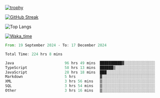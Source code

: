 <!--
**ren-joey/ren-joey** is a ✨ _special_ ✨ repository because its `README.md` (this file) appears on your GitHub profile.

Here are some ideas to get you started:

- 🔭 I’m currently working on ...
- 🌱 I’m currently learning ...
- 👯 I’m looking to collaborate on ...
- 🤔 I’m looking for help with ...
- 💬 Ask me about ...
- 📫 How to reach me: ...
- 😄 Pronouns: ...
- ⚡ Fun fact: ...
-->

[![trophy](https://github-profile-trophy.vercel.app/?username=ren-joey&theme=darkhub&column=5)](https://github.com/ren-joey)

[![GitHub Streak](https://streak-stats.demolab.com/?user=ren-joey&theme=dark)](https://github.com/ren-joey)

![Top Langs](https://github-readme-stats.vercel.app/api/top-langs?username=ren-joey&show_icons=true&layout=compact&locale=en&hide=html,CSS,scss,Pug,Twig&theme=dark)

[![Waka_time](https://github-readme-stats.vercel.app/api/wakatime?username=joeyren&theme=dark)](https://github.com/ren-joey)

<!--START_SECTION:waka-->

```rust
From: 19 September 2024 - To: 17 December 2024

Total Time: 224 hrs 8 mins

Java                       96 hrs 49 mins  ██████████▓░░░░░░░░░░░░░░   42.57 %
TypeScript                 58 hrs 13 mins  ██████▒░░░░░░░░░░░░░░░░░░   25.60 %
JavaScript                 28 hrs 18 mins  ███░░░░░░░░░░░░░░░░░░░░░░   12.44 %
Markdown                   5 hrs           ▓░░░░░░░░░░░░░░░░░░░░░░░░   02.20 %
XML                        3 hrs 56 mins   ▒░░░░░░░░░░░░░░░░░░░░░░░░   01.73 %
SQL                        3 hrs 54 mins   ▒░░░░░░░░░░░░░░░░░░░░░░░░   01.72 %
Other                      3 hrs 16 mins   ▒░░░░░░░░░░░░░░░░░░░░░░░░   01.44 %
```

<!--END_SECTION:waka-->
